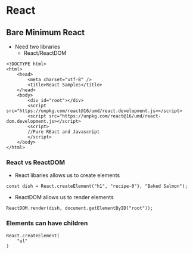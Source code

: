 # React


## Bare Minimum React
- Need two libraries
  - React/ReactDOM

```
<!DOCTYPE html>
<html>
    <head>
        <meta charset="utf-8" />
        <title>React Samples</title>
    </head>
    <body>
        <div id="root"></div>
        <script src="https://unpkg.com/react@16/umd/react.development.js></script>
        <script src="https://unpkg.com/react@16/umd/react-dom.development.js></script>
        <script>
        //Pure REact and Javascript
        </script>
    </body>
</html>
```

### React vs ReactDOM
- React libaries allows us to create elements
```
const dish = React.createElement("h1", "recipe-0"}, "Baked Salmon");
````
- ReactDOM allows us to render elements
```
ReactDOM.render(dish, document.getElementByID("root"));
```

### Elements can have children
```
React.createElement(
    "ul"
)
